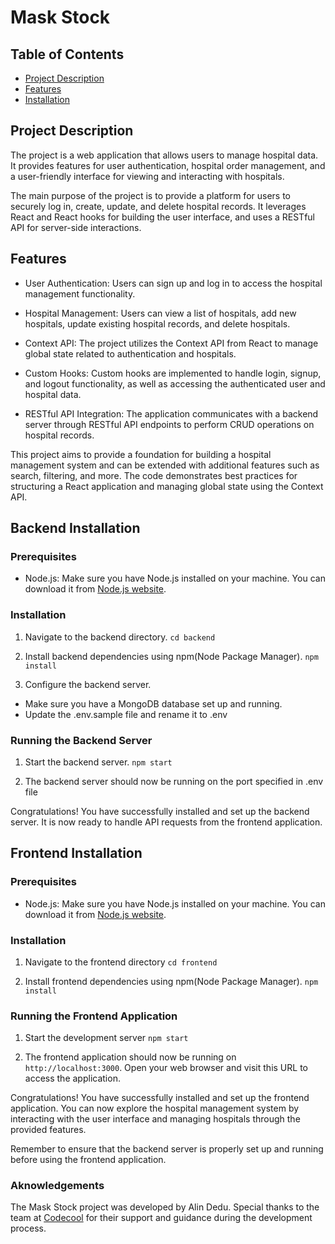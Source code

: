 # Mask Stock

## Table of Contents

- [Project Description](#project-description)
- [Features](#features)
- [Installation](#installation)

## Project Description

The project is a web application that allows users to manage hospital data. It provides features for user authentication, hospital order management, and a user-friendly interface for viewing and interacting with hospitals.

The main purpose of the project is to provide a platform for users to securely log in, create, update, and delete hospital records. It leverages React and React hooks for building the user interface, and uses a RESTful API for server-side interactions.

## Features

- User Authentication: Users can sign up and log in to access the hospital management functionality.

- Hospital Management: Users can view a list of hospitals, add new hospitals, update existing hospital records, and delete hospitals.

- Context API: The project utilizes the Context API from React to manage global state related to authentication and hospitals.

- Custom Hooks: Custom hooks are implemented to handle login, signup, and logout functionality, as well as accessing the authenticated user and hospital data.

- RESTful API Integration: The application communicates with a backend server through RESTful API endpoints to perform CRUD operations on hospital records.

This project aims to provide a foundation for building a hospital management system and can be extended with additional features such as search, filtering, and more. The code demonstrates best practices for structuring a React application and managing global state using the Context API.

## Backend Installation

### Prerequisites

- Node.js: Make sure you have Node.js installed on your machine. You can download it from [Node.js website](https://nodejs.org).

### Installation

1. Navigate to the backend directory.
   `cd backend `

2. Install backend dependencies using npm(Node Package Manager).
   `npm install`

3. Configure the backend server.

- Make sure you have a MongoDB database set up and running.
- Update the .env.sample file and rename it to .env

### Running the Backend Server

1. Start the backend server.
   `npm start`

2. The backend server should now be running on the port specified in .env file

Congratulations! You have successfully installed and set up the backend server. It is now ready to handle API requests from the frontend application.

## Frontend Installation

### Prerequisites

- Node.js: Make sure you have Node.js installed on your machine. You can download it from [Node.js website](https://nodejs.org).

### Installation

1. Navigate to the frontend directory
   `cd frontend`

2. Install frontend dependencies using npm(Node Package Manager).
   `npm install`

### Running the Frontend Application

1. Start the development server
   `npm start`

2. The frontend application should now be running on `http://localhost:3000`. Open your web browser and visit this URL to access the application.

Congratulations! You have successfully installed and set up the frontend application. You can now explore the hospital management system by interacting with the user interface and managing hospitals through the provided features.

Remember to ensure that the backend server is properly set up and running before using the frontend application.

### Aknowledgements

The Mask Stock project was developed by Alin Dedu. Special thanks to the team at [Codecool](https://codecool.com/ro/?utm_source=Google&utm_medium=CPC&utm_campaign=RO_Search_FS_NS&utm_content=Brand&gclid=Cj0KCQjwmtGjBhDhARIsAEqfDEfamMslN5iKjSQk3Uhijnekqeo5oxwjoqmUPO2CeBEVm_DLoLC1VE0aAkzaEALw_wcB) for their support and guidance during the development process.

